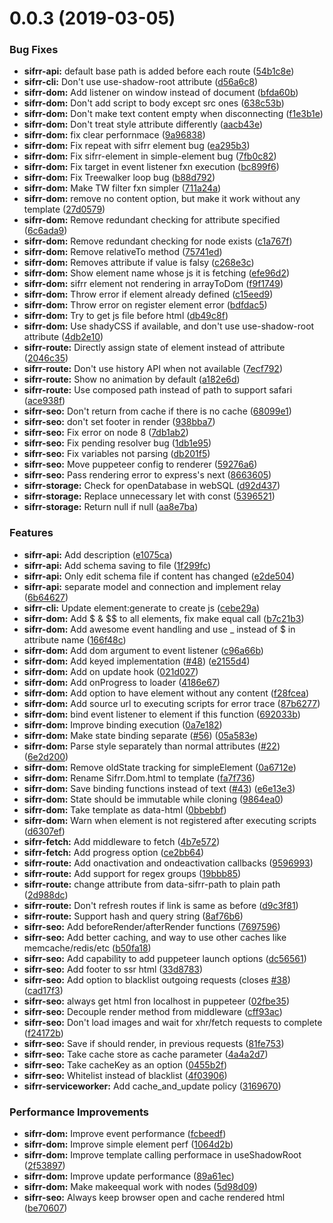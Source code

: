 # 0.0.3 (2019-03-05)


### Bug Fixes

* **sifrr-api:** default base path is added before each route ([54b1c8e](https://github.com/sifrr/sifrr/commit/54b1c8e))
* **sifrr-cli:** Don't use use-shadow-root attribute ([d56a6c8](https://github.com/sifrr/sifrr/commit/d56a6c8))
* **sifrr-dom:** Add listener on window instead of document ([bfda60b](https://github.com/sifrr/sifrr/commit/bfda60b))
* **sifrr-dom:** Don't add script to body except src ones ([638c53b](https://github.com/sifrr/sifrr/commit/638c53b))
* **sifrr-dom:** Don't make text content empty when disconnecting ([f1e3b1e](https://github.com/sifrr/sifrr/commit/f1e3b1e))
* **sifrr-dom:** Don't treat style attribute differently ([aacb43e](https://github.com/sifrr/sifrr/commit/aacb43e))
* **sifrr-dom:** fix clear perfornmace ([9a96838](https://github.com/sifrr/sifrr/commit/9a96838))
* **sifrr-dom:** Fix repeat with sifrr element bug ([ea295b3](https://github.com/sifrr/sifrr/commit/ea295b3))
* **sifrr-dom:** Fix sifrr-element in simple-element bug ([7fb0c82](https://github.com/sifrr/sifrr/commit/7fb0c82))
* **sifrr-dom:** Fix target in event listener fxn execution ([bc899f6](https://github.com/sifrr/sifrr/commit/bc899f6))
* **sifrr-dom:** Fix Treewalker loop bug ([b88d792](https://github.com/sifrr/sifrr/commit/b88d792))
* **sifrr-dom:** Make TW filter fxn simpler ([711a24a](https://github.com/sifrr/sifrr/commit/711a24a))
* **sifrr-dom:** remove no content option, but make it work without any template ([27d0579](https://github.com/sifrr/sifrr/commit/27d0579))
* **sifrr-dom:** Remove redundant checking for attribute specified ([6c6ada9](https://github.com/sifrr/sifrr/commit/6c6ada9))
* **sifrr-dom:** Remove redundant checking for node exists ([c1a767f](https://github.com/sifrr/sifrr/commit/c1a767f))
* **sifrr-dom:** Remove relativeTo method ([75741ed](https://github.com/sifrr/sifrr/commit/75741ed))
* **sifrr-dom:** Removes attribute if value is falsy ([c268e3c](https://github.com/sifrr/sifrr/commit/c268e3c))
* **sifrr-dom:** Show element name whose js it is fetching ([efe96d2](https://github.com/sifrr/sifrr/commit/efe96d2))
* **sifrr-dom:** sifrr element not rendering in arrayToDom ([f9f1749](https://github.com/sifrr/sifrr/commit/f9f1749))
* **sifrr-dom:** Throw error if element already defined ([c15eed9](https://github.com/sifrr/sifrr/commit/c15eed9))
* **sifrr-dom:** Throw error on register element error ([bdfdac5](https://github.com/sifrr/sifrr/commit/bdfdac5))
* **sifrr-dom:** Try to get js file before html ([db49c8f](https://github.com/sifrr/sifrr/commit/db49c8f))
* **sifrr-dom:** Use shadyCSS if available, and don't use use-shadow-root attribute ([4db2e10](https://github.com/sifrr/sifrr/commit/4db2e10))
* **sifrr-route:** Directly assign state of element instead of attribute ([2046c35](https://github.com/sifrr/sifrr/commit/2046c35))
* **sifrr-route:** Don't use history API when not available ([7ecf792](https://github.com/sifrr/sifrr/commit/7ecf792))
* **sifrr-route:** Show no animation by default ([a182e6d](https://github.com/sifrr/sifrr/commit/a182e6d))
* **sifrr-route:** Use composed path instead of path to support safari ([ace938f](https://github.com/sifrr/sifrr/commit/ace938f))
* **sifrr-seo:** Don't return from cache if there is no cache ([68099e1](https://github.com/sifrr/sifrr/commit/68099e1))
* **sifrr-seo:** don't set footer in render ([938bba7](https://github.com/sifrr/sifrr/commit/938bba7))
* **sifrr-seo:** Fix error on node 8 ([7db1ab2](https://github.com/sifrr/sifrr/commit/7db1ab2))
* **sifrr-seo:** Fix pending resolver bug ([1db1e95](https://github.com/sifrr/sifrr/commit/1db1e95))
* **sifrr-seo:** Fix variables not parsing ([db201f5](https://github.com/sifrr/sifrr/commit/db201f5))
* **sifrr-seo:** Move puppeteer config to renderer ([59276a6](https://github.com/sifrr/sifrr/commit/59276a6))
* **sifrr-seo:** Pass rendering error to express's next ([8663605](https://github.com/sifrr/sifrr/commit/8663605))
* **sifrr-storage:** Check for openDatabase in webSQL ([d92d437](https://github.com/sifrr/sifrr/commit/d92d437))
* **sifrr-storage:** Replace unnecessary let with const ([5396521](https://github.com/sifrr/sifrr/commit/5396521))
* **sifrr-storage:** Return null if null ([aa8e7ba](https://github.com/sifrr/sifrr/commit/aa8e7ba))


### Features

* **sifrr-api:** Add description ([e1075ca](https://github.com/sifrr/sifrr/commit/e1075ca))
* **sifrr-api:** Add schema saving to file ([1f299fc](https://github.com/sifrr/sifrr/commit/1f299fc))
* **sifrr-api:** Only edit schema file if content has changed ([e2de504](https://github.com/sifrr/sifrr/commit/e2de504))
* **sifrr-api:** separate model and connection and implement relay ([6b64627](https://github.com/sifrr/sifrr/commit/6b64627))
* **sifrr-cli:** Update element:generate to create js ([cebe29a](https://github.com/sifrr/sifrr/commit/cebe29a))
* **sifrr-dom:** Add $ & $$ to all elements, fix make equal call ([b7c21b3](https://github.com/sifrr/sifrr/commit/b7c21b3))
* **sifrr-dom:** Add awesome event handling and use _ instead of $ in attribute name ([166f48c](https://github.com/sifrr/sifrr/commit/166f48c))
* **sifrr-dom:** Add dom argument to event listener ([c96a66b](https://github.com/sifrr/sifrr/commit/c96a66b))
* **sifrr-dom:** Add keyed implementation ([#48](https://github.com/sifrr/sifrr/issues/48)) ([e2155d4](https://github.com/sifrr/sifrr/commit/e2155d4))
* **sifrr-dom:** Add on update hook ([021d027](https://github.com/sifrr/sifrr/commit/021d027))
* **sifrr-dom:** Add onProgress to loader ([4186e67](https://github.com/sifrr/sifrr/commit/4186e67))
* **sifrr-dom:** Add option to have element without any content ([f28fcea](https://github.com/sifrr/sifrr/commit/f28fcea))
* **sifrr-dom:** Add source url to executing scripts for error trace ([87b6277](https://github.com/sifrr/sifrr/commit/87b6277))
* **sifrr-dom:** bind event listener to element if this function ([692033b](https://github.com/sifrr/sifrr/commit/692033b))
* **sifrr-dom:** Improve binding execution ([0a7e182](https://github.com/sifrr/sifrr/commit/0a7e182))
* **sifrr-dom:** Make state binding separate ([#56](https://github.com/sifrr/sifrr/issues/56)) ([05a583e](https://github.com/sifrr/sifrr/commit/05a583e))
* **sifrr-dom:** Parse style separately than normal attributes ([#22](https://github.com/sifrr/sifrr/issues/22)) ([6e2d200](https://github.com/sifrr/sifrr/commit/6e2d200))
* **sifrr-dom:** Remove oldState tracking for simpleElement ([0a6712e](https://github.com/sifrr/sifrr/commit/0a6712e))
* **sifrr-dom:** Rename Sifrr.Dom.html to template ([fa7f736](https://github.com/sifrr/sifrr/commit/fa7f736))
* **sifrr-dom:** Save binding functions instead of text ([#43](https://github.com/sifrr/sifrr/issues/43)) ([e6e13e3](https://github.com/sifrr/sifrr/commit/e6e13e3))
* **sifrr-dom:** State should be immutable while cloning ([9864ea0](https://github.com/sifrr/sifrr/commit/9864ea0))
* **sifrr-dom:** Take template as data-html ([0bbebbf](https://github.com/sifrr/sifrr/commit/0bbebbf))
* **sifrr-dom:** Warn when element is not registered after executing scripts ([d6307ef](https://github.com/sifrr/sifrr/commit/d6307ef))
* **sifrr-fetch:** Add middleware to fetch ([4b7e572](https://github.com/sifrr/sifrr/commit/4b7e572))
* **sifrr-fetch:** Add progress option ([ce2bb64](https://github.com/sifrr/sifrr/commit/ce2bb64))
* **sifrr-route:** Add onactivation and ondeactivation callbacks ([9596993](https://github.com/sifrr/sifrr/commit/9596993))
* **sifrr-route:** Add support for regex groups ([19bbb85](https://github.com/sifrr/sifrr/commit/19bbb85))
* **sifrr-route:** change attribute from data-sifrr-path to plain path ([2d988dc](https://github.com/sifrr/sifrr/commit/2d988dc))
* **sifrr-route:** Don't refresh routes if link is same as before ([d9c3f81](https://github.com/sifrr/sifrr/commit/d9c3f81))
* **sifrr-route:** Support hash and query string ([8af76b6](https://github.com/sifrr/sifrr/commit/8af76b6))
* **sifrr-seo:** Add beforeRender/afterRender functions ([7697596](https://github.com/sifrr/sifrr/commit/7697596))
* **sifrr-seo:** Add better caching, and way to use other caches like memcache/redis/etc ([b50fa18](https://github.com/sifrr/sifrr/commit/b50fa18))
* **sifrr-seo:** Add capability to add puppeteer launch options ([dc56561](https://github.com/sifrr/sifrr/commit/dc56561))
* **sifrr-seo:** Add footer to ssr html ([33d8783](https://github.com/sifrr/sifrr/commit/33d8783))
* **sifrr-seo:** Add option to blacklist outgoing requests (closes [#38](https://github.com/sifrr/sifrr/issues/38)) ([cad17f3](https://github.com/sifrr/sifrr/commit/cad17f3))
* **sifrr-seo:** always get html fron localhost in puppeteer ([02fbe35](https://github.com/sifrr/sifrr/commit/02fbe35))
* **sifrr-seo:** Decouple render method from middleware ([cff93ac](https://github.com/sifrr/sifrr/commit/cff93ac))
* **sifrr-seo:** Don't load images and wait for xhr/fetch requests to complete ([f24172b](https://github.com/sifrr/sifrr/commit/f24172b))
* **sifrr-seo:** Save if should render, in previous requests ([81fe753](https://github.com/sifrr/sifrr/commit/81fe753))
* **sifrr-seo:** Take cache store as cache parameter ([4a4a2d7](https://github.com/sifrr/sifrr/commit/4a4a2d7))
* **sifrr-seo:** Take cacheKey as an option ([0455b2f](https://github.com/sifrr/sifrr/commit/0455b2f))
* **sifrr-seo:** Whitelist instead of blacklist ([4f03906](https://github.com/sifrr/sifrr/commit/4f03906))
* **sifrr-serviceworker:** Add cache_and_update policy ([3169670](https://github.com/sifrr/sifrr/commit/3169670))


### Performance Improvements

* **sifrr-dom:** Improve event performance ([fcbeedf](https://github.com/sifrr/sifrr/commit/fcbeedf))
* **sifrr-dom:** Improve simple element perf ([1064d2b](https://github.com/sifrr/sifrr/commit/1064d2b))
* **sifrr-dom:** Improve template calling performace in useShadowRoot ([2f53897](https://github.com/sifrr/sifrr/commit/2f53897))
* **sifrr-dom:** Improve update performance ([89a61ec](https://github.com/sifrr/sifrr/commit/89a61ec))
* **sifrr-dom:** Make makeequal work with nodes ([5d98d09](https://github.com/sifrr/sifrr/commit/5d98d09))
* **sifrr-seo:** Always keep browser open and cache rendered html ([be70607](https://github.com/sifrr/sifrr/commit/be70607))
